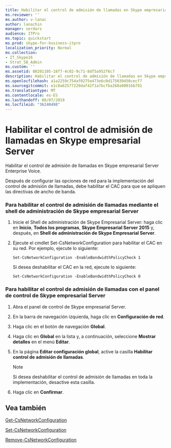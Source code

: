```yaml
---
title: Habilitar el control de admisión de llamadas en Skype empresarial Server
ms.reviewer: ''
ms.author: v-lanac
author: lanachin
manager: serdars
audience: ITPro
ms.topic: quickstart
ms.prod: skype-for-business-itpro
localization_priority: Normal
ms.collection:
- IT_Skype16
- Strat_SB_Admin
ms.custom: ''
ms.assetid: 80201105-18f7-4c02-9c71-8df5a952f6c7
description: Habilitar el control de admisión de llamadas en Skype empresarial Server Enterprise Voice.
ms.openlocfilehash: a1a2259c754af0275e473e6c0d175039450cecf7
ms.sourcegitcommit: e1c8a62577229daf42f1a7bcfba268a9001bb791
ms.translationtype: MT
ms.contentlocale: es-ES
ms.lasthandoff: 08/07/2019
ms.locfileid: "36240498"
---
```

# <a name="enable-call-admission-control-in-skype-for-business-server"></a>Habilitar el control de admisión de llamadas en Skype empresarial Server
 
Habilitar el control de admisión de llamadas en Skype empresarial Server Enterprise Voice. 
  
Después de configurar las opciones de red para la implementación del control de admisión de llamadas, debe habilitar el CAC para que se apliquen las directivas de ancho de banda.
  
### <a name="to-enable-call-admission-control-by-using-skype-for-business-server-management-shell"></a>Para habilitar el control de admisión de llamadas mediante el shell de administración de Skype empresarial Server

1. Inicie el Shell de administración de Skype Empresarial Server: haga clic en **Inicio**, **Todos los programas**, **Skype Empresarial Server 2015** y, después, en **Shell de administración de Skype Empresarial Server**.
    
2. Ejecute el cmdlet Set-CsNetworkConfiguration para habilitar el CAC en su red. Por ejemplo, ejecute lo siguiente:
    
   ```
   Set-CsNetworkConfiguration -EnableBandwidthPolicyCheck 1
   ```

    Si desea deshabilitar el CAC en la red, ejecute lo siguiente:
    
   ```
   Set-CsNetworkConfiguration -EnableBandwidthPolicyCheck 0
   ```

### <a name="to-enable-call-admission-control-by-using-skype-for-business-server-control-panel"></a>Para habilitar el control de admisión de llamadas con el panel de control de Skype empresarial Server

1. Abra el panel de control de Skype empresarial Server.
    
2. En la barra de navegación izquierda, haga clic en **Configuración de red**.
    
3. Haga clic en el botón de navegación **Global**.
    
4. Haga clic en **Global** en la lista y, a continuación, seleccione **Mostrar detalles** en el menú **Editar**.
    
5. En la página **Editar configuración global**, active la casilla **Habilitar control de admisión de llamadas**.
    
    > [!NOTE]
    > Si desea deshabilitar el control de admisión de llamadas en toda la implementación, desactive esta casilla. 
  
6. Haga clic en **Confirmar**. 
    
## <a name="see-also"></a>Vea también

[Get-CsNetworkConfiguration](https://docs.microsoft.com/powershell/module/skype/get-csnetworkconfiguration?view=skype-ps)
  
[Set-CsNetworkConfiguration](https://docs.microsoft.com/powershell/module/skype/set-csnetworkconfiguration?view=skype-ps)
  
[Remove-CsNetworkConfiguration](https://docs.microsoft.com/powershell/module/skype/remove-csnetworkconfiguration?view=skype-ps)
